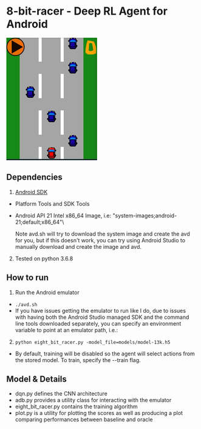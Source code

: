 # 8-bit-racer - Deep RL Agent for Android

![](img/8-bit-racer.gif)

## Dependencies
1. [Android SDK ](https://developer.android.com/studio/index.html)
  - Platform Tools and SDK Tools
  - Android API 21 Intel x86\_64 Image, i.e: "system-images;android-21;default;x86\_64"\

    Note avd.sh will try to download the system image and create the avd for you, but if this
    doesn't work, you can try using Android Studio to manually download and create the image and avd.
2. Tested on python 3.6.8

## How to run
1. Run the Android emulator 
  - `./avd.sh`
  - If you have issues getting the emulator to run like I do, due to issues with having both the Android Studio managed SDK
    and the command line tools downloaded separately, you can specify an environment variable to point at an emulator path, i.e.:

2.  `python eight_bit_racer.py -model_file=models/model-13k.h5`
  - By default, training will be disabled so the agent will select actions from the stored model. To train, specify the --train flag.

## Model & Details
- dqn.py defines the CNN architecture
- adb.py provides a utility class for interacting with the emulator
- eight\_bit\_racer.py contains the training algorithm
- plot.py is a utility for plotting the scores as well as producing a plot comparing performances between baseline and oracle
